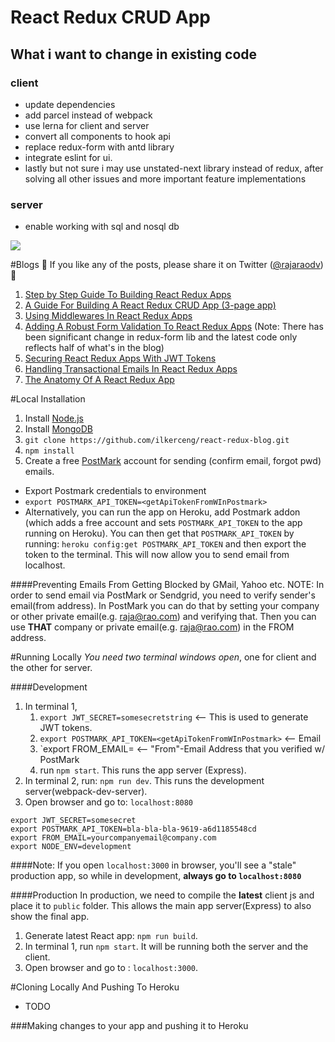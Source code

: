 # React Redux CRUD App

## What i want to change in existing code
### client
- update dependencies
- add parcel instead of webpack
- use lerna for client and server
- convert all components to hook api
- replace redux-form with antd library
- integrate eslint for ui.
- lastly but not sure i may use unstated-next library instead of redux, after solving all other issues and more important feature implementations

### server
- enable working with sql and nosql db

<img src='https://david-dm.org/rajaraodv/react-redux-blog.svg' />

#Blogs
🎉 If you like any of the posts, please share it on Twitter (<a href="https://twitter.com/rajaraodv">@rajaraodv</a>)🎉

1. <a href="https://medium.com/@rajaraodv/step-by-step-guide-to-building-react-redux-apps-using-mocks-48ca0f47f9a#.s7zsgq3u1" target="_blank">Step by Step Guide To Building React Redux Apps</a>
2.  <a href="https://medium.com/@rajaraodv/a-guide-for-building-a-react-redux-crud-app-7fe0b8943d0f#.g99gruhdz" target="_blank">A Guide For Building A React Redux CRUD App (3-page app)</a>
3.  <a href="https://medium.com/@rajaraodv/using-middlewares-in-react-redux-apps-f7c9652610c6#.oentrjqpj" target="_blank">Using Middlewares In React Redux Apps</a>
4.  <a href="https://medium.com/@rajaraodv/adding-a-robust-form-validation-to-react-redux-apps-616ca240c124#.jq013tkr1" target="_blank">Adding A Robust Form Validation To React Redux Apps</a> (Note: There has been significant change in redux-form lib and the latest code only reflects half of what's in the blog)
5.  <a href="https://medium.com/@rajaraodv/securing-react-redux-apps-with-jwt-tokens-fcfe81356ea0#.xci6o9s6w" target="_blank">Securing React Redux Apps With JWT Tokens</a>
6.  <a href="https://medium.com/@rajaraodv/handling-transactional-emails-in-react-redux-apps-8b1134748f76#.a24nenmnt" target="_blank">Handling Transactional Emails In React Redux Apps</a>
7.  <a href="https://medium.com/@rajaraodv/the-anatomy-of-a-react-redux-app-759282368c5a#.xufq689g0" target="_blank">The Anatomy Of A React Redux App</a>


#Local Installation
1. Install <a href="https://nodejs.org" target="_blank">Node.js</a> 
2. Install <a target="_blank" href="https://docs.mongodb.org/manual/tutorial/install-mongodb-on-os-x/#install-mongodb-community-edition-with-homebrew">MongoDB</a>
3. `git clone https://github.com/ilkerceng/react-redux-blog.git`
5. `npm install`
6. Create a free <a href="https://postmarkapp.com" target="_blank">PostMark</a> account for sending (confirm email, forgot pwd) emails.
  * Export Postmark credentials to environment
  * `export POSTMARK_API_TOKEN=<getApiTokenFromWInPostmark>`
  * Alternatively, you can run the app on Heroku, add Postmark addon (which adds a free account and sets `POSTMARK_API_TOKEN` to the app running on Heroku). You can then get that `POSTMARK_API_TOKEN` by running: `heroku config:get POSTMARK_API_TOKEN` and then export the token to the terminal. This will now allow you to send email from localhost.

####Preventing Emails From Getting Blocked by GMail, Yahoo etc.
NOTE: In order to send email via PostMark or Sendgrid, you need to verify sender's email(from address). In PostMark you can do that by setting your company or other private email(e.g. raja@rao.com) and verifying that. Then you can use **THAT** company or private email(e.g. raja@rao.com) in the FROM address.

#Running Locally
*You need two terminal windows open*, one for client and the other for server.

####Development
1. In terminal 1, 
	1. `export JWT_SECRET=somesecretstring` <-- This is used to generate JWT tokens.
	2. `export POSTMARK_API_TOKEN=<getApiTokenFromWInPostmark>` <-- Email
	3. `export FROM_EMAIL=<yourFromEmailThatIsRegisteredInPostMark> <-- "From"-Email Address that you verified w/ PostMark
	4. run `npm start`. This runs the app server (Express). 
2. In terminal 2, run: `npm run dev`. This runs the development server(webpack-dev-server).
3. Open browser and go to: `localhost:8080`

```
export JWT_SECRET=somesecret
export POSTMARK_API_TOKEN=bla-bla-bla-9619-a6d1185548cd
export FROM_EMAIL=yourcompanyemail@company.com
export NODE_ENV=development
```


####Note: If you open `localhost:3000` in browser, you'll see a "stale" production app, so while in development, **always go to `localhost:8080`**

####Production
In production, we need to compile the **latest** client js and place it to `public` folder. This allows the main app server(Express) to also show the final app.

1. Generate latest React app: `npm run build`.
2. In terminal 1, run `npm start`. It will be running both the server and the client.
3. Open browser and go to : `localhost:3000`.



#Cloning Locally And Pushing To Heroku
- TODO

###Making changes to your app and pushing it to Heroku
